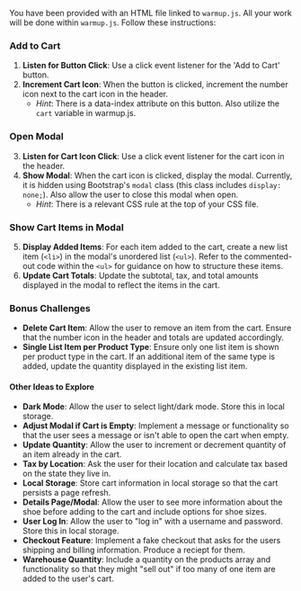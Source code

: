 You have been provided with an HTML file linked to `warmup.js`. All your work will be done within `warmup.js`. Follow these instructions:

### Add to Cart

1. **Listen for Button Click**: Use a click event listener for the 'Add to Cart' button.
2. **Increment Cart Icon**: When the button is clicked, increment the number icon next to the cart icon in the header.
   - _Hint_: There is a data-index attribute on this button. Also utilize the `cart` variable in warmup.js.

### Open Modal

3. **Listen for Cart Icon Click**: Use a click event listener for the cart icon in the header.
4. **Show Modal**: When the cart icon is clicked, display the modal. Currently, it is hidden using Bootstrap's `modal` class (this class includes `display: none;`). Also allow the user to close this modal when open.
   - _Hint_: There is a relevant CSS rule at the top of your CSS file.

### Show Cart Items in Modal

5. **Display Added Items**: For each item added to the cart, create a new list item (`<li>`) in the modal's unordered list (`<ul>`). Refer to the commented-out code within the `<ul>` for guidance on how to structure these items.
6. **Update Cart Totals**: Update the subtotal, tax, and total amounts displayed in the modal to reflect the items in the cart.

### Bonus Challenges

- **Delete Cart Item**: Allow the user to remove an item from the cart. Ensure that the number icon in the header and totals are updated accordingly.
- **Single List Item per Product Type**: Ensure only one list item is shown per product type in the cart. If an additional item of the same type is added, update the quantity displayed in the existing list item.

#### Other Ideas to Explore

- **Dark Mode**: Allow the user to select light/dark mode. Store this in local storage.
- **Adjust Modal if Cart is Empty**: Implement a message or functionality so that the user sees a message or isn't able to open the cart when empty.
- **Update Quantity**: Allow the user to increment or decrement quantity of an item already in the cart.
- **Tax by Location**: Ask the user for their location and calculate tax based on the state they live in.
- **Local Storage**: Store cart information in local storage so that the cart persists a page refresh.
- **Details Page/Modal**: Allow the user to see more information about the shoe before adding to the cart and include options for shoe sizes.
- **User Log In**: Allow the user to "log in" with a username and password. Store this in local storage.
- **Checkout Feature**: Implement a fake checkout that asks for the users shipping and billing information. Produce a reciept for them.
- **Warehouse Quantity**: Include a quantity on the products array and functionality so that they might "sell out" if too many of one item are added to the user's cart.
